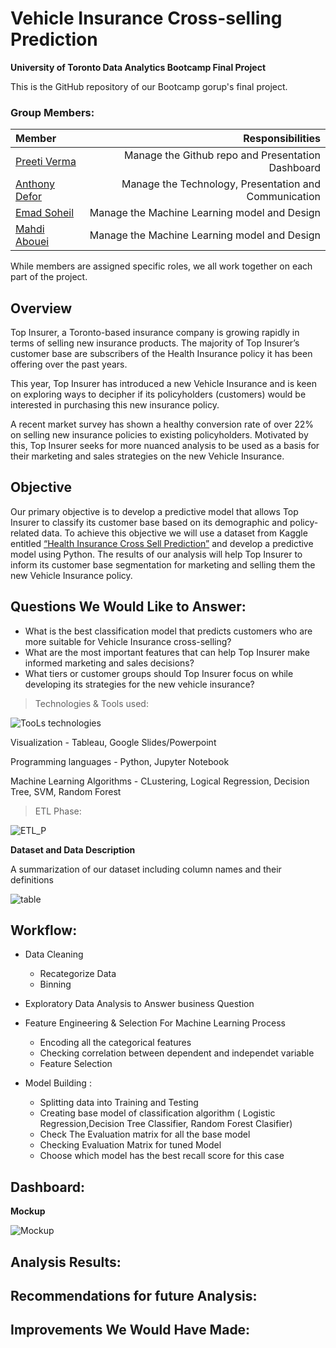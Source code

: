 # Vehicle Insurance Cross-selling Prediction

**University of Toronto Data Analytics Bootcamp Final Project**

This is the GitHub repository of our Bootcamp gorup's final project.

### Group Members:

| Member         | Responsibilities                                           |
| :---           |        ---:                                              |
|  [Preeti Verma](https://github.com/vermapreeti003)    | Manage the Github repo and Presentation Dashboard          |
| [Anthony Defor](https://github.com/tonydefor)     | Manage the Technology, Presentation and Communication      |
| [Emad Soheil](https://github.com/EmadSoheili)    | Manage the Machine Learning model and Design               |
| [Mahdi Abouei](https://github.com/aboueim)    | Manage the Machine Learning model and Design               |

While members are assigned specific roles, we all work together on each part of the project.

## Overview

Top Insurer, a Toronto-based insurance company is growing rapidly in terms of selling new insurance products. The majority of Top Insurer’s customer base are subscribers of the Health Insurance policy it has been offering over the past years.

This year, Top Insurer has introduced a new Vehicle Insurance and is keen on exploring ways to decipher if its policyholders (customers) would be interested in purchasing this new insurance policy.

A recent market survey has shown a healthy conversion rate of over 22% on selling new insurance policies to existing policyholders. Motivated by this, Top Insurer seeks for more nuanced analysis to be used as a basis for their marketing and sales strategies on the new Vehicle Insurance.

## Objective

Our primary objective is to develop a predictive model that allows Top Insurer to classify its customer base based on its demographic and policy-related data. To achieve this objective we will use a dataset from Kaggle entitled [“Health Insurance Cross Sell Prediction”](https://www.kaggle.com/datasets/anmolkumar/health-insurance-cross-sell-prediction?resource=download) and develop a predictive model using Python. The results of our analysis will help Top Insurer to inform its customer base segmentation for marketing and selling them the new Vehicle Insurance policy.


## Questions We Would Like to Answer:
      
 * What is the best classification model that predicts customers who are more suitable for Vehicle Insurance cross-selling?
 * What are the most important features that can help Top Insurer make informed marketing and sales decisions?
 * What tiers or customer groups should Top Insurer focus on while developing its strategies for the new vehicle insurance?


> Technologies & Tools used:


![TooLs   technologies](https://user-images.githubusercontent.com/111541268/214609170-bd589673-054d-4511-b358-f802e744622a.png)


Visualization - Tableau, Google Slides/Powerpoint

Programming languages - Python, Jupyter Notebook

Machine Learning Algorithms - CLustering, Logical Regression, Decision Tree, SVM, Random Forest





> ETL Phase:



![ETL_P](https://user-images.githubusercontent.com/111541268/214609329-cb98f5c1-9202-469e-9b3e-f39950f7cdc9.png)



**Dataset and Data Description**

A summarization of our dataset including column names and their definitions

![table](https://user-images.githubusercontent.com/111541268/214397203-6c2bb60a-58ce-440e-a0e6-72e6df24710d.png)



## Workflow:
* Data Cleaning
   * Recategorize Data
   * Binning
* Exploratory Data Analysis to Answer business Question

* Feature Engineering & Selection For Machine Learning Process

  * Encoding all the categorical features
  * Checking correlation between dependent and independet variable
  * Feature Selection
  
* Model Building :

  * Splitting data into Training and Testing
  * Creating base model of classification algorithm ( Logistic Regression,Decision Tree Classifier, Random Forest Clasifier)
  * Check The Evaluation matrix for all the base model
  * Checking Evaluation Matrix for tuned Model
  * Choose which model has the best recall score for this case  
  
  
## Dashboard:


**Mockup**


![Mockup](https://user-images.githubusercontent.com/111541268/214618559-dc9033fa-17ad-401d-a1ab-072afe4b819e.jpeg)



## Analysis Results:


## Recommendations for future Analysis:


## Improvements We Would Have Made:

  
